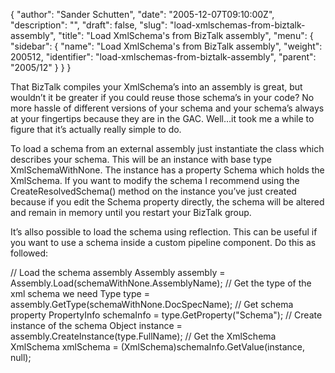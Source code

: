 {
  "author": "Sander Schutten",
  "date": "2005-12-07T09:10:00Z",
  "description": "",
  "draft": false,
  "slug": "load-xmlschemas-from-biztalk-assembly",
  "title": "Load XmlSchema&#039;s from BizTalk assembly",
  "menu": {
    "sidebar": {
      "name": "Load XmlSchema&#039;s from BizTalk assembly",
      "weight": 200512,
      "identifier": "load-xmlschemas-from-biztalk-assembly",
      "parent": "2005/12"
    }
  }
}


That BizTalk compiles your XmlSchema’s into an assembly is great, but wouldn’t it be greater if you could reuse those schema’s in your code? No more hassle of different versions of your schema and your schema’s always at your fingertips because they are in the GAC. Well…it took me a while to figure that it’s actually really simple to do.

To load a schema from an external assembly just instantiate the class which describes your schema. This will be an instance with base type XmlSchemaWithNone. The instance has a property Schema which holds the XmlSchema. If you want to modify the schema I recommend using the CreateResolvedSchema() method on the instance you’ve just created because if you edit the Schema property directly, the schema will be altered and remain in memory until you restart your BizTalk group.

It’s allso possible to load the schema using reflection. This can be useful if you want to use a schema inside a custom pipeline component. Do this as followed:

 // Load the schema assembly Assembly assembly = Assembly.Load(schemaWithNone.AssemblyName); // Get the type of the xml schema we need Type type = assembly.GetType(schemaWithNone.DocSpecName); // Get schema property PropertyInfo schemaInfo = type.GetProperty("Schema"); // Create instance of the schema Object instance = assembly.CreateInstance(type.FullName); // Get the XmlSchema XmlSchema xmlSchema = (XmlSchema)schemaInfo.GetValue(instance, null);

